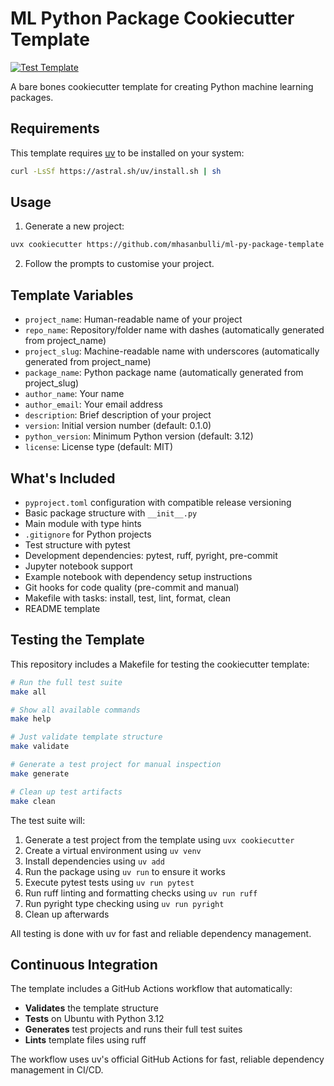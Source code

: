 # ML Python Package Cookiecutter Template

[![Test Template](https://github.com/mhasanbulli/ml-py-package-template/actions/workflows/test-template.yml/badge.svg)](https://github.com/mhasanbulli/ml-py-package-template/actions/workflows/test-template.yml)

A bare bones cookiecutter template for creating Python machine learning packages.

## Requirements

This template requires [uv](https://github.com/astral-sh/uv) to be installed on your system:

```bash
curl -LsSf https://astral.sh/uv/install.sh | sh
```

## Usage

1. Generate a new project:
```bash
uvx cookiecutter https://github.com/mhasanbulli/ml-py-package-template
```

2. Follow the prompts to customise your project.

## Template Variables

- `project_name`: Human-readable name of your project
- `repo_name`: Repository/folder name with dashes (automatically generated from project_name)
- `project_slug`: Machine-readable name with underscores (automatically generated from project_name)
- `package_name`: Python package name (automatically generated from project_slug)
- `author_name`: Your name
- `author_email`: Your email address
- `description`: Brief description of your project
- `version`: Initial version number (default: 0.1.0)
- `python_version`: Minimum Python version (default: 3.12)
- `license`: License type (default: MIT)

## What's Included

- `pyproject.toml` configuration with compatible release versioning
- Basic package structure with `__init__.py`
- Main module with type hints
- `.gitignore` for Python projects
- Test structure with pytest
- Development dependencies: pytest, ruff, pyright, pre-commit
- Jupyter notebook support
- Example notebook with dependency setup instructions
- Git hooks for code quality (pre-commit and manual)
- Makefile with tasks: install, test, lint, format, clean
- README template

## Testing the Template

This repository includes a Makefile for testing the cookiecutter template:

```bash
# Run the full test suite
make all

# Show all available commands
make help

# Just validate template structure
make validate

# Generate a test project for manual inspection
make generate

# Clean up test artifacts
make clean
```

The test suite will:
1. Generate a test project from the template using `uvx cookiecutter`
2. Create a virtual environment using `uv venv`
3. Install dependencies using `uv add`
4. Run the package using `uv run` to ensure it works
5. Execute pytest tests using `uv run pytest`
6. Run ruff linting and formatting checks using `uv run ruff`
7. Run pyright type checking using `uv run pyright`
8. Clean up afterwards

All testing is done with uv for fast and reliable dependency management.

## Continuous Integration

The template includes a GitHub Actions workflow that automatically:
- **Validates** the template structure
- **Tests** on Ubuntu with Python 3.12
- **Generates** test projects and runs their full test suites
- **Lints** template files using ruff

The workflow uses uv's official GitHub Actions for fast, reliable dependency management in CI/CD.
